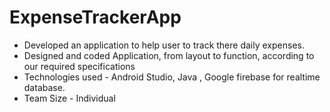 ﻿# ExpenseTrackerApp
- Developed an application to help user to track there daily expenses.
- Designed and coded Application, from layout to function, according to our required
specifications
- Technologies used - Android Studio, Java , Google firebase for realtime database.
- Team Size - Individual
